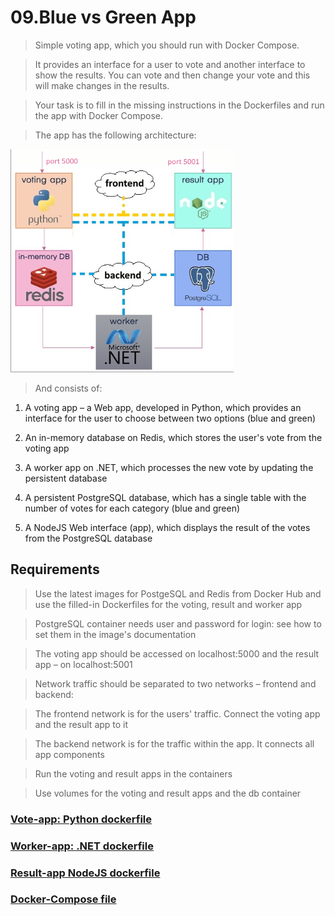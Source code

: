 # 09.Blue vs Green App

> Simple voting app, which you should run with Docker Compose.

> It provides an interface for a user to vote and another interface to show the results. You can vote and then change your vote and this will make changes in the results.

>Your task is to fill in the missing instructions in the Dockerfiles and run the app with Docker Compose.

> The app has the following architecture: 

![Architecture](image.png)

> And consists of:
01. A voting app – a Web app, developed in Python, which provides an interface for the user to choose between two options (blue and green) 

02. An in-memory database on Redis, which stores the user's vote from the voting app 

03. A worker app on .NET, which processes the new vote by updating the persistent database 

04. A persistent PostgreSQL database, which has a single table with the number of votes for each category (blue and green) 

05. A NodeJS Web interface (app), which displays the result of the votes from the PostgreSQL database 

## Requirements

>Use the latest images for PostgeSQL and Redis from Docker Hub and use the filled-in Dockerfiles for the voting, result and worker app 

>PostgreSQL container needs user and password for login: see how to set them in the image's documentation 

>The voting app should be accessed on localhost:5000 and the result app – on localhost:5001 

>Network traffic should be separated to two networks – frontend and backend: 

>The frontend network is for the users' traffic. Connect the voting app and the result app to it 

>The backend network is for the traffic within the app. It connects all app components 

>Run the voting and result apps in the containers 

>Use volumes for the voting and result apps and the db container 

### [Vote-app: Python dockerfile](./Blue-VS-Green-App/vote/Dockerfile)

### [Worker-app: .NET dockerfile](./Blue-VS-Green-App/worker/Dockerfile)

### [Result-app NodeJS dockerfile](./Blue-VS-Green-App/result/Dockerfile)

### [Docker-Compose file](./Blue-VS-Green-App/docker-compose.yml)